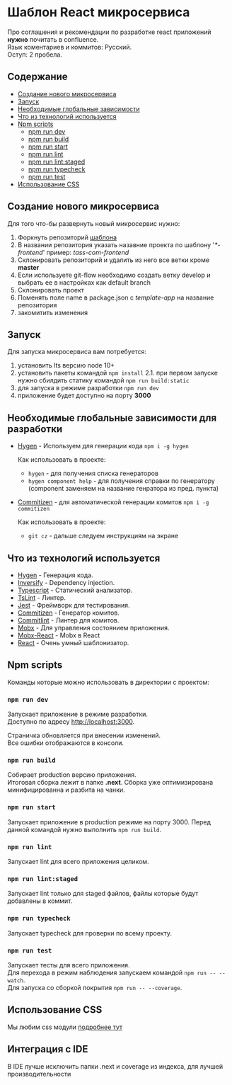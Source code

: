 # Шаблон React микросервиса
Про соглашения и рекомендации по разработке react приложений **нужно** почитать в confluence.<br>
Язык коментариев и коммитов: Русский.<br>
Оступ: 2 пробела.<br>

## Содержание
- [Создание нового микросервиса](#создание-нового-микросервиса)
- [Запуск](#запуск)
- [Необходимые глобальные зависимости](#необходимые-глобальные-зависимости-для-разработки)
- [Что из технологий используется](#что-из-технологий-используется)
- [Npm scripts](#npm-scripts)
  - [npm run dev](#npm-run-dev)
  - [npm run build](#npm-run-build)
  - [npm run start](#npm-run-start)
  - [npm run lint](#npm-run-lint)
  - [npm run lint:staged](#npm-run-lintstaged)
  - [npm run typecheck](#npm-run-typecheck)
  - [npm run test](#npm-run-test)
- [Использование CSS](#использование-css)

## Создание нового микросервиса
Для того что-бы развернуть новый микросервис нужно:
1. Форкнуть репозиторий [шаблона](https://bitbucket.corp.tass.ru/projects/TASS/repos/react-microservice-template)
2. В названии репозитория указать назавние проекта по шаблону '_*-frontend_' пример: *tass-com-frontend*
3. Склонировать репозиторий и удалить из него все ветки кроме **master**
4. Если используете git-flow необходимо создать ветку develop и выбрать ее в настройках как default branch
5. Склонировать проект
6. Поменять поле name в package.json c _template-app_ на название репозитория
7. закомитить изменения

## Запуск
Для запуска микросервиса вам потребуется:
1. установить lts версию node 10+
2. установить пакеты командой `npm install`
2.1. при первом запуске нужно сбилдить статику командой `npm run build:static`
3. для запуска в режиме разработки `npm run dev`
4. приложение будет доступно на порту **3000**

## Необходимые глобальные зависимости для разработки
- [Hygen](https://hygen.io/) - Используем для генерации кода `npm i -g hygen`

  Как использовать в проекте:
  - `hygen` - для получения списка генераторов
  - `hygen component help` - для получения справки по генератору (component заменяем на название генратора из пред. 
пункта)
- [Commitizen](https://github.com/commitizen/cz-cli) - для автоматической генерации комитов `npm i -g commitizen`

  Как использовать в проекте:
  - `git cz` - дальше следуем инструкциям на экране

## Что из технологий используется
- [Hygen](https://hygen.io/) - Генерация кода.
- [Inversify](http://inversify.io/) - Dependency injection.
- [Typescript](https://www.typescriptlang.org/index.html) - Статический анализатор.
- [TsLint](https://palantir.github.io/tslint/) - Линтер.
- [Jest](https://jestjs.io/) - Фреймворк для тестирования.
- [Commitizen](https://github.com/commitizen/cz-cli) - Генератор комитов.
- [Commitlint](https://github.com/marionebl/commitlint) - Линтер для комитов.
- [Mobx](https://mobx.js.org) - Для управления состоянием приложения.
- [Mobx-React](https://github.com/mobxjs/mobx-react) - Mobx в React
- [React](https://reactjs.org) - Очень умный шаблонизатор.

## Npm scripts
Команды которые можно использовать в директории с проектом:
### `npm run dev`
Запускает приложение в режиме разработки.<br>
Доступно по адресу [http://localhost:3000](http://localhost:3000).

Страничка обновляется при внесении изменений.<br>
Все ошибки отображаются в консоли.

### `npm run build`
Собирает production версию приложения.<br>
Итоговая сборка лежит в папке **.next**. Сборка уже оптимизирована минифицированна и разбита на чанки.

### `npm run start`
Запускает приложение в production режиме на порту 3000. Перед данной командой нужно выполнить
`npm run build`.

### `npm run lint`
Запускает lint для всего приложения целиком.

### `npm run lint:staged`
Запускает lint только для staged файлов, файлы которые будут добавлены в коммит.

### `npm run typecheck`
Запускает typecheck для проверки по всему проекту.

### `npm run test`
Запускает тесты для всего приложения.<br>
Для перехода в режим наблюдения запускаем командой `npm run -- --watch`.<br>
Для запуска со сборкой покрытия `npm run -- --coverage`.

## Использование CSS
Мы любим css модули [подробнее тут](https://github.com/css-modules/css-modules)

## Интеграция с IDE
В IDE лучше исключить папки .next и coverage из индекса, для лучшей производительности

